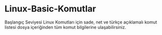 # Linux-Basic-Komutlar
Başlangıç Seviyesi Linux Komutları için sade, net ve türkçe açıklamalı komut listesi
dosya içeriğinden tüm komut bilgilerine ulaşabilirsiniz. 
